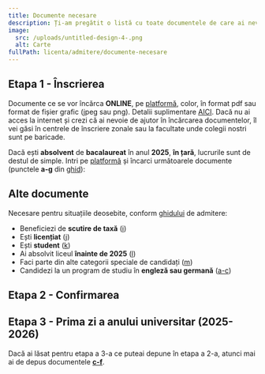 ```yaml
---
title: Documente necesare
description: Ți-am pregătit o listă cu toate documentele de care ai nevoie.
image:
  src: /uploads/untitled-design-4-.png
  alt: Carte
fullPath: licenta/admitere/documente-necesare
---
```

## Etapa 1 - Înscrierea

Documente ce se vor încărca **ONLINE**, pe [platformă](https://admitere.upt.ro), color, în format pdf sau format de fișier grafic (jpeg sau png). Detalii suplimentare [AICI](https://www.upt.ro/img/files/2022-2023/Admitere/Licenta/Documente_necesare_insciere_licenta.pdf). Dacă nu ai acces la internet și crezi că ai nevoie de ajutor în încărcarea documentelor, îl vei găsi în centrele de înscriere zonale sau la facultate unde colegii nostri sunt pe baricade.

Dacă ești **absolvent** de **bacalaureat** în anul **2025**, **în țară**, lucrurile sunt de destul de simple. Intri pe [platformă](https://admitere.upt.ro) și încarci următoarele documente (punctele **a-g** din [ghid](https://www.upt.ro/img/files/2022-2023/Admitere/Licenta/2.3_Anexa_2-Adm_licenta_2023_Instructiuni_enroll_final.pdf)):

<DocumentCheckbox text="Diploma de bacalaureat sau diploma echivalentă (a)"></DocumentCheckbox>

<DocumentCheckbox text="Foaia matricolă cu notele obținute pe parcursul liceului (b)"></DocumentCheckbox>

<DocumentCheckbox text="Cartea de identitate a candidatului (c)"></DocumentCheckbox>

<DocumentCheckbox text="Certificatul de naștere (d)"></DocumentCheckbox>

<DocumentCheckbox text="Adeverința medicală eliberată de medicul de familie (e)"></DocumentCheckbox>

<DocumentCheckbox text="Fotografie color tip diplomă (f)"></DocumentCheckbox>

<DocumentCheckbox text="Dovada achitării taxei de înscriere (h)"></DocumentCheckbox>

<Block color="yellow">

## **Alte documente**

Necesare pentru situațiile deosebite, conform [ghidului](https://www.upt.ro/img/files/2022-2023/Admitere/Licenta/Documente_necesare_insciere_licenta.pdf) de admitere:

* Beneficiezi de **scutire de taxă** ([](https://www.upt.ro/Informatii_acte-necesare-pentru-dosarul-de-inscriere-la-admiterea-la-li_1412_ro.html)[i](https://www.upt.ro/img/files/2022-2023/Admitere/Licenta/Documente_necesare_insciere_licenta.pdf))
* Ești **licențiat** ([j](https://www.upt.ro/img/files/2022-2023/Admitere/Licenta/Documente_necesare_insciere_licenta.pdf))
* Ești **student** ([k](https://www.upt.ro/img/files/2022-2023/Admitere/Licenta/Documente_necesare_insciere_licenta.pdf))
* Ai absolvit liceul **înainte de 2025** ([](https://www.upt.ro/Informatii_acte-necesare-pentru-dosarul-de-inscriere-la-admiterea-la-li_1412_ro.html)[l](https://www.upt.ro/img/files/2022-2023/Admitere/Licenta/Documente_necesare_insciere_licenta.pdf))
* Faci parte din alte categorii speciale de candidați ([m](https://www.upt.ro/img/files/2022-2023/Admitere/Licenta/Documente_necesare_insciere_licenta.pdf))
* Candidezi la un program de studiu în **engleză sau germană** ([](https://www.upt.ro/Informatii_acte-necesare-pentru-dosarul-de-inscriere-la-admiterea-la-li_1412_ro.html)[a-c](https://www.upt.ro/img/files/2022-2023/Admitere/Licenta/Documente_necesare_insciere_licenta.pdf))

</Block>

## Etapa 2 - Confirmarea

<DocumentCheckbox text="Diploma de bacalaureat, respectiv adeverință substitut de diplomă (a)"></DocumentCheckbox>

<DocumentCheckbox text="Foaia matricolă cu notele obținute pe parcursul liceului (b)"></DocumentCheckbox>

<DocumentCheckbox text="Adeverință medicală, eliberată de medicul de familie"></DocumentCheckbox>

<DocumentCheckbox text="Declarație pe proprie răspundere nefinanțarea/finanțarea anterioară de la bugetul statului român (d)"></DocumentCheckbox>

<DocumentCheckbox text="Dovadă scutire de taxă (pentru candidații aflați în această situație) (e)"></DocumentCheckbox>

<DocumentCheckbox text="Patru fotografii color tip diplomă (f)"></DocumentCheckbox>

## Etapa 3 - Prima zi a anului universitar (2025-2026)

Dacă ai lăsat pentru etapa a 3-a ce puteai depune în etapa a 2-a, atunci mai ai de depus documentele **[c-f](https://www.upt.ro/img/files/2022-2023/Admitere/Licenta/Documente_necesare_insciere_licenta.pdf)**.